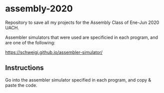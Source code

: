 # assembly-2020
Repository to save all my projects for the Assembly Class of Ene-Jun 2020 UACH. 

Assembler simulators that were used are specificied in each program, and are one of the following: 

https://schweigi.github.io/assembler-simulator/

## Instructions 

Go into the assembler simulator specified in each program, and copy & paste the code. 

